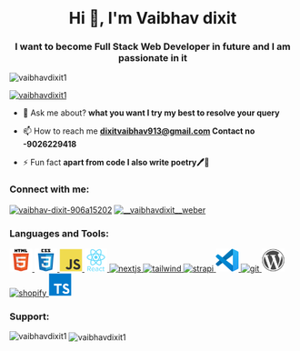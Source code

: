<!-- [![MasterHead](https://www.wingstechsolutions.com/wp-content/uploads/2022/03/full-stack-development.gif)](https://rishavchanda.io)  -->
<img width="1000" align="center" src="https://www.wingstechsolutions.com/wp-content/uploads/2022/03/full-stack-development.gif" alt="">
<h1 align="center">Hi 👋, I'm Vaibhav dixit</h1>
<h3 align="center">I want to become Full Stack Web Developer in future and I am passionate in it</h3>
<img align="right" width="200" src="https://cdn.dribbble.com/users/1162077/screenshots/3848914/programmer.gif" alt="">

<p align="left"> <img src="https://komarev.com/ghpvc/?username=vaibhavdixit1&label=Profile%20views&color=0e75b6&style=flat" alt="vaibhavdixit1" /> </p>

<p align="left"> <a href="https://github.com/ryo-ma/github-profile-trophy"><img src="https://github-profile-trophy.vercel.app/?username=vaibhavdixit1" alt="vaibhavdixit1" /></a> </p>

- 💬 Ask me about? **what you want I try my best to resolve your query**

- 📫 How to reach me **dixitvaibhav913@gmail.com Contact no -9026229418**

- ⚡ Fun fact **apart from code I also write poetry🖊️📝**

<h3 align="left">Connect with me:</h3>
<p align="left">
<a href="https://linkedin.com/in/vaibhav-dixit-906a15202" target="blank"><img align="center" src="https://raw.githubusercontent.com/rahuldkjain/github-profile-readme-generator/master/src/images/icons/Social/linked-in-alt.svg" alt="vaibhav-dixit-906a15202" height="30" width="40" /></a>
<a href="https://instagram.com/__vaibhavdixit__weber" target="blank"><img align="center" src="https://raw.githubusercontent.com/rahuldkjain/github-profile-readme-generator/master/src/images/icons/Social/instagram.svg" alt="__vaibhavdixit__weber" height="30" width="40" /></a>
</p>

<h3 align="left">Languages and Tools:</h3>
<p align="left">
  <a href="https://www.w3.org/html/" target="_blank" rel="noreferrer">
    <img src="https://raw.githubusercontent.com/devicons/devicon/master/icons/html5/html5-original-wordmark.svg" alt="html" width="40" height="40"/>
  </a>
  <a href="https://www.w3schools.com/css/" target="_blank" rel="noreferrer">
    <img src="https://raw.githubusercontent.com/devicons/devicon/master/icons/css3/css3-original-wordmark.svg" alt="css" width="40" height="40"/>
  </a>
  <a href="https://developer.mozilla.org/en-US/docs/Web/JavaScript" target="_blank" rel="noreferrer">
    <img src="https://raw.githubusercontent.com/devicons/devicon/master/icons/javascript/javascript-original.svg" alt="javascript" width="40" height="40"/>
  </a>
  <a href="https://reactjs.org/" target="_blank" rel="noreferrer">
    <img src="https://raw.githubusercontent.com/devicons/devicon/master/icons/react/react-original-wordmark.svg" alt="react" width="40" height="40"/>
  </a>
  <a href="https://nextjs.org/" target="_blank" rel="noreferrer">
    <img src="https://cdn.worldvectorlogo.com/logos/nextjs-2.svg" alt="nextjs" width="40" height="40"/>
  </a>
  <a href="https://tailwindcss.com/" target="_blank" rel="noreferrer">
    <img src="https://www.vectorlogo.zone/logos/tailwindcss/tailwindcss-icon.svg" alt="tailwind" width="40" height="40"/>
  </a>
  <a href="https://strapi.io/" target="_blank" rel="noreferrer">
    <img src="https://www.vectorlogo.zone/logos/strapiio/strapiio-icon.svg" alt="strapi" width="40" height="40"/>
  </a>
  <a href="https://code.visualstudio.com/" target="_blank" rel="noreferrer">
    <img src="https://raw.githubusercontent.com/devicons/devicon/master/icons/vscode/vscode-original.svg" alt="vscode" width="40" height="40"/>
  </a>
  <a href="https://git-scm.com/" target="_blank" rel="noreferrer">
    <img src="https://www.vectorlogo.zone/logos/git-scm/git-scm-icon.svg" alt="git" width="40" height="40"/>
  </a>
  <a href="https://wordpress.org/" target="_blank" rel="noreferrer">
    <img src="https://raw.githubusercontent.com/devicons/devicon/master/icons/wordpress/wordpress-plain.svg" alt="wordpress" width="40" height="40"/>
  </a>
  <a href="https://www.shopify.com/" target="_blank" rel="noreferrer">
    <img src="https://www.vectorlogo.zone/logos/shopify/shopify-icon.svg" alt="shopify" width="40" height="40"/>
  </a>
  <a href="https://www.typescriptlang.org/" target="_blank" rel="noreferrer">
    <img src="https://raw.githubusercontent.com/devicons/devicon/master/icons/typescript/typescript-original.svg" alt="typescript" width="40" height="40"/>
  </a>
</p>


<h3 align="left">Support:</h3>
<!-- <p><a href="https://www.buymeacoffee.com/dixitvaibhav"> <img align="left" src="https://cdn.buymeacoffee.com/buttons/v2/default-yellow.png" height="50" width="210" alt="dixitvaibhav" /></a></p><br><br> -->

<p><img align="left" src="https://github-readme-stats.vercel.app/api/top-langs?username=vaibhavdixit1&show_icons=true&locale=en&layout=compact" alt="vaibhavdixit1" /></p>

<p>&nbsp;<img align="center" src="https://github-readme-stats.vercel.app/api?username=vaibhavdixit1&show_icons=true&locale=en" alt="vaibhavdixit1" /></p>
